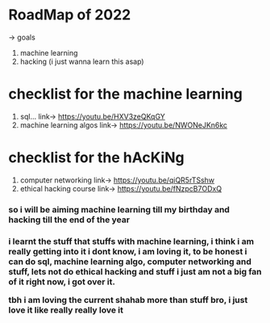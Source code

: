 # RoadMap of 2022
-> goals
  1. machine learning
  2. hacking (i just wanna learn this asap)
 
# checklist for the machine learning
  1. sql...                    link-> https://youtu.be/HXV3zeQKqGY
  2. machine learning algos    link-> https://youtu.be/NWONeJKn6kc
  
# checklist for the hAcKiNg
  1. computer networking       link-> https://youtu.be/qiQR5rTSshw
  2. ethical hacking course    link-> https://youtu.be/fNzpcB7ODxQ
  
  
<h3> so i will be aiming machine learning till my birthday and hacking till the end of the year </h3>
<h3> i learnt the stuff that stuffs with machine learning, i think i am really getting into it i dont know, i am loving it, to be honest i can do sql, machine learning algo, computer networking and stuff, lets not do ethical hacking and stuff i just am not a big fan of it right now, i got over it. 

tbh i am loving the current shahab more than stuff bro, i just love it like really really love  it